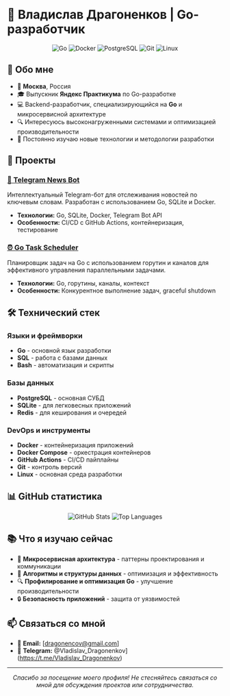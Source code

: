 # 👋 Владислав Драгоненков | Go-разработчик

<div align="center">
  
![Go](https://img.shields.io/badge/Go-00ADD8?style=for-the-badge&logo=go&logoColor=white)
![Docker](https://img.shields.io/badge/Docker-2496ED?style=for-the-badge&logo=docker&logoColor=white)
![PostgreSQL](https://img.shields.io/badge/PostgreSQL-336791?style=for-the-badge&logo=postgresql&logoColor=white)
![Git](https://img.shields.io/badge/Git-F05032?style=for-the-badge&logo=git&logoColor=white)
![Linux](https://img.shields.io/badge/Linux-FCC624?style=for-the-badge&logo=linux&logoColor=black)

</div>

## 🚀 Обо мне

- 📍 **Москва**, Россия
- 🎓 Выпускник **Яндекс Практикума** по Go-разработке
- 💻 Backend-разработчик, специализирующийся на **Go** и микросервисной архитектуре
- 🔍 Интересуюсь высоконагруженными системами и оптимизацией производительности
- 🌱 Постоянно изучаю новые технологии и методологии разработки

## 💼 Проекты

### [📰 Telegram News Bot](https://github.com/VladislavDraga398/telegram-news-bot-)
Интеллектуальный Telegram-бот для отслеживания новостей по ключевым словам. Разработан с использованием Go, SQLite и Docker.
- **Технологии:** Go, SQLite, Docker, Telegram Bot API
- **Особенности:** CI/CD с GitHub Actions, контейнеризация, тестирование

### [⏰ Go Task Scheduler](https://github.com/VladislavDraga398/pet-go-task-scheduler)
Планировщик задач на Go с использованием горутин и каналов для эффективного управления параллельными задачами.
- **Технологии:** Go, горутины, каналы, контекст
- **Особенности:** Конкурентное выполнение задач, graceful shutdown

## 🛠️ Технический стек

### Языки и фреймворки
- **Go** - основной язык разработки
- **SQL** - работа с базами данных
- **Bash** - автоматизация и скрипты

### Базы данных
- **PostgreSQL** - основная СУБД
- **SQLite** - для легковесных приложений
- **Redis** - для кеширования и очередей

### DevOps и инструменты
- **Docker** - контейнеризация приложений
- **Docker Compose** - оркестрация контейнеров
- **GitHub Actions** - CI/CD пайплайны
- **Git** - контроль версий
- **Linux** - основная среда разработки

## 📊 GitHub статистика

<div align="center">
  <img src="https://github-readme-stats.vercel.app/api?username=VladislavDraga398&show_icons=true&theme=radical" alt="GitHub Stats" />
  <img src="https://github-readme-stats.vercel.app/api/top-langs/?username=VladislavDraga398&layout=compact&theme=radical" alt="Top Languages" />
</div>

## 📚 Что я изучаю сейчас

- 🔄 **Микросервисная архитектура** - паттерны проектирования и коммуникации
- 🧠 **Алгоритмы и структуры данных** - оптимизация и эффективность
- 🔍 **Профилирование и оптимизация Go** - улучшение производительности
- 🔒 **Безопасность приложений** - защита от уязвимостей

## 📫 Связаться со мной

- 📧 **Email:** [dragonencov@gmail.com]
- 📱 **Telegram:** @Vladislav_Dragonenkov] (https://t.me/Vladislav_Dragonenkov)

---

<div align="center">
  <i>Спасибо за посещение моего профиля! Не стесняйтесь связаться со мной для обсуждения проектов или сотрудничества.</i>
</div>
